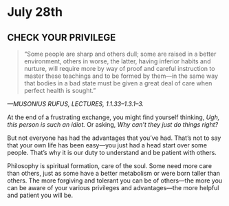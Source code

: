 # July 28th
## CHECK YOUR PRIVILEGE

> “Some people are sharp and others dull; some are raised in a better environment, others in worse, the latter, having inferior habits and nurture, will require more by way of proof and careful instruction to master these teachings and to be formed by them—in the same way that bodies in a bad state must be given a great deal of care when perfect health is sought.”

*—MUSONIUS RUFUS, LECTURES, 1.1.33–1.3.1–3.*

At the end of a frustrating exchange, you might find yourself thinking, *Ugh, this person is such an idiot.* Or asking, *Why can’t they just do things right?*

But not everyone has had the advantages that you’ve had. That’s not to say that your own life has been easy—you just had a head start over some people. That’s why it is our duty to understand and be patient with others.

Philosophy is spiritual formation, care of the soul. Some need more care than others, just as some have a better metabolism or were born taller than others. The more forgiving and tolerant you can be of others—the more you can be aware of your various privileges and advantages—the more helpful and patient you will be.

